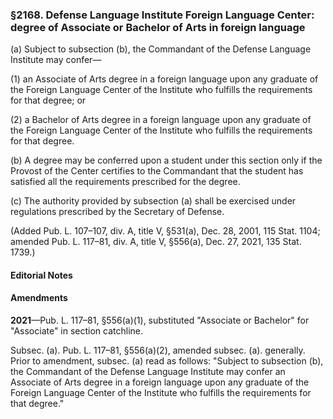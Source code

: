 ### §2168. Defense Language Institute Foreign Language Center: degree of Associate or Bachelor of Arts in foreign language ###

(a) Subject to subsection (b), the Commandant of the Defense Language Institute may confer—

(1) an Associate of Arts degree in a foreign language upon any graduate of the Foreign Language Center of the Institute who fulfills the requirements for that degree; or

(2) a Bachelor of Arts degree in a foreign language upon any graduate of the Foreign Language Center of the Institute who fulfills the requirements for that degree.

(b) A degree may be conferred upon a student under this section only if the Provost of the Center certifies to the Commandant that the student has satisfied all the requirements prescribed for the degree.

(c) The authority provided by subsection (a) shall be exercised under regulations prescribed by the Secretary of Defense.

(Added Pub. L. 107–107, div. A, title V, §531(a), Dec. 28, 2001, 115 Stat. 1104; amended Pub. L. 117–81, div. A, title V, §556(a), Dec. 27, 2021, 135 Stat. 1739.)

#### **Editorial Notes** ####

#### Amendments ####

**2021**—Pub. L. 117–81, §556(a)(1), substituted "Associate or Bachelor" for "Associate" in section catchline.

Subsec. (a). Pub. L. 117–81, §556(a)(2), amended subsec. (a). generally. Prior to amendment, subsec. (a) read as follows: "Subject to subsection (b), the Commandant of the Defense Language Institute may confer an Associate of Arts degree in a foreign language upon any graduate of the Foreign Language Center of the Institute who fulfills the requirements for that degree."